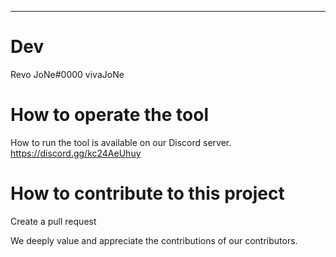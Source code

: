 <img src="">




---
# Dev
Revo
JoNe#0000
vivaJoNe
# How to operate the tool
How to run the tool is available on our Discord server.
https://discord.gg/kc24AeUhuy
# How to contribute to this project
Create a pull request

We deeply value and appreciate the contributions of our contributors.
